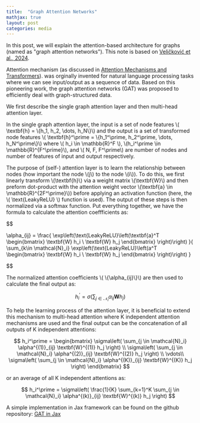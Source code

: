 ```yaml
---
title:  "Graph Attention Networks"
mathjax: true
layout: post
categories: media
---
```


In this post, we will explain the attention-based architecture for graphs (named as "graph attention networks"). This note is based on [Veličković et al., 2024](https://arxiv.org/abs/1710.10903).

Attention mechanism (as discussed in [Attention Mechanisms and Transformers](https://tqv-notes.github.io/Attention-Mechanisms-and-Transformers//)). was orginally invented for natural language processing tasks where we can see input/output as a sequence of data. Based on this pioneering work, the graph attention networks (GAT) was proposed to efficiently deal with graph-structured data.

We first describe the single graph attention layer and then multi-head attention layer.

In the single graph attention layer, the input is a set of node features \\( \textbf{h} = \\{h_1, h_2, \dots, h_N\\}\\) and the output is a set of transformed node features \\( \textbf{h}^\prime = \\{h_1^\prime, h_2^\prime, \dots, h_N^\prime\\}\\) where \\( h_i \in \mathbb{R}^F \\), \\(h_i^\prime \in \mathbb{R}^{F^\prime}\\), and \\( N, F, F^\prime\\) are number of nodes and number of features of input and output respectively.

The purpose of (self-) attention layer is to learn the relationship between nodes (how important the node \\(j\\) to the node \\(i\\)). To do this, we first linearly transform \\(\textbf{h}\\) via a weight matrix \\(\textbf{W}\\) and then preform dot-product with the attention weight vector \\(\textbf{a} \in \mathbb{R}^{2F^\prime}\\)) before applying an activation function (here, the \\( \text{LeakyReLU} \\) function is used). The output of these steps is then normalized via a softmax function. Put everything together, we have the formula to calculate the attention coeffficients as:

$$

\alpha_{ij} = \frac{ \exp\left(\text{LeakyReLU}\left(\textbf{a}^T \begin{bmatrix}
           \textbf{W} h_i \\
           \textbf{W} h_j
         \end{bmatrix} \right)\right) }{ \sum_{k\in \mathcal{N}_i} \exp\left(\text{LeakyReLU}\left(a^T \begin{bmatrix}
           \textbf{W} h_i \\
           \textbf{W} h_j
         \end{bmatrix} \right)\right) }

$$

The normalized attention coefficients \\( \\{\alpha_{ij}\\}\\) are then used to calculate the final output as:

$$
h_i^\prime = \sigma\left( \sum_{j \in \mathcal{N}_i} \alpha_{ij} \textbf{W} h_j \right)
$$

To help the learning process of the attention layer, it is beneficial to extend this mechanism to multi-head attention where K independent attention mechanisms are used and the final output can be the concatenation of all outputs of K independent attentions:

$$
h_i^\prime = 
\begin{bmatrix}
\sigma\left( \sum_{j \in \mathcal{N}_i} \alpha^{(1)}_{ij} \textbf{W}^{(1)} h_j \right) \\
\sigma\left( \sum_{j \in \mathcal{N}_i} \alpha^{(2)}_{ij} \textbf{W}^{(2)} h_j \right) \\
\vdots\\
\sigma\left( \sum_{j \in \mathcal{N}_i} \alpha^{(K)}_{ij} \textbf{W}^{(K)} h_j \right)
\end{bmatrix}
$$

or an average of all K independent attentions as:

$$
h_i^\prime = \sigma\left( \frac{1}{K} \sum_{k=1}^K \sum_{j \in \mathcal{N}_i} \alpha^{(k)}_{ij} \textbf{W}^{(k)} h_j \right)
$$

A simple implementation in Jax framework can be found on the github repository: [GAT in Jax](https://github.com/tqv-notes/graph_attention_networks)
